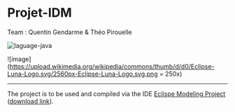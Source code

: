 # Projet-IDM

Team : Quentin Gendarme & Théo Pirouelle

<img src="https://img.shields.io/badge/language-java-yellow?style=flat-square" alt="laguage-java" />

![image](https://upload.wikimedia.org/wikipedia/commons/thumb/d/d0/Eclipse-Luna-Logo.svg/2560px-Eclipse-Luna-Logo.svg.png = 250x)

---

The project is to be used and compiled via the IDE [Eclispe Modeling Project](https://www.eclipse.org/modeling/) ([download link](https://www.eclipse.org/downloads/packages/release/2022-03/r/eclipse-modeling-tools)).
